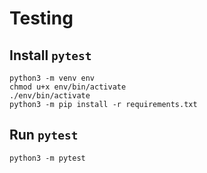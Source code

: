 # Testing

## Install `pytest`

    python3 -m venv env
    chmod u+x env/bin/activate
    ./env/bin/activate
    python3 -m pip install -r requirements.txt

## Run `pytest`

    python3 -m pytest

